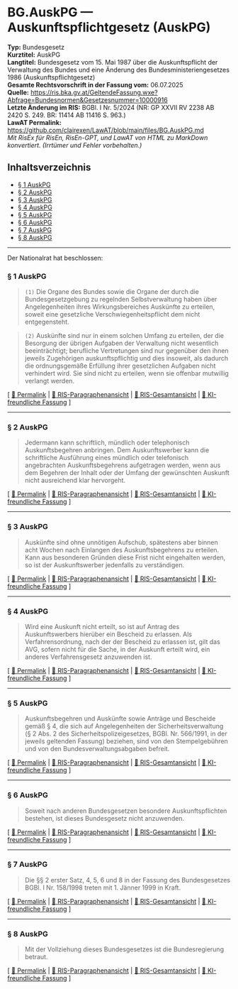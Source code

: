 # BG.AuskPG — Auskunftspflichtgesetz (AuskPG)
**Typ:** Bundesgesetz  
**Kurztitel:** AuskPG  
**Langtitel:** Bundesgesetz vom 15. Mai 1987 über die Auskunftspflicht der Verwaltung des Bundes und eine Änderung des Bundesministeriengesetzes 1986 (Auskunftspflichtgesetz)  
**Gesamte Rechtsvorschrift in der Fassung vom:** 06.07.2025  
**Quelle:** https://ris.bka.gv.at/GeltendeFassung.wxe?Abfrage=Bundesnormen&Gesetzesnummer=10000916  
**Letzte Änderung im RIS:** BGBl. I Nr. 5/2024 (NR: GP XXVII RV 2238 AB 2420 S. 249. BR: 11414 AB 11416 S. 963.)  
**LawAT Permalink:** https://github.com/clairexen/LawAT/blob/main/files/BG.AuskPG.md  
*Mit RisEx für RisEn, RisEn-GPT, und LawAT von HTML zu MarkDown konvertiert. (Irrtümer und Fehler vorbehalten.)*

## Inhaltsverzeichnis

* [§ 1 AuskPG](#-1-auskpg)  
* [§ 2 AuskPG](#-2-auskpg)  
* [§ 3 AuskPG](#-3-auskpg)  
* [§ 4 AuskPG](#-4-auskpg)  
* [§ 5 AuskPG](#-5-auskpg)  
* [§ 6 AuskPG](#-6-auskpg)  
* [§ 7 AuskPG](#-7-auskpg)  
* [§ 8 AuskPG](#-8-auskpg)

----

Der Nationalrat hat beschlossen:

### § 1 AuskPG

> `(1)` Die Organe des Bundes sowie die Organe der durch die Bundesgesetzgebung zu regelnden Selbstverwaltung haben über Angelegenheiten ihres Wirkungsbereiches Auskünfte zu erteilen, soweit eine gesetzliche Verschwiegenheitspflicht dem nicht entgegensteht\.

> `(2)` Auskünfte sind nur in einem solchen Umfang zu erteilen, der die Besorgung der übrigen Aufgaben der Verwaltung nicht wesentlich beeinträchtigt; berufliche Vertretungen sind nur gegenüber den ihnen jeweils Zugehörigen auskunftspflichtig und dies insoweit, als dadurch die ordnungsgemäße Erfüllung ihrer gesetzlichen Aufgaben nicht verhindert wird\. Sie sind nicht zu erteilen, wenn sie offenbar mutwillig verlangt werden\.

\[ [🔗 Permalink](https://github.com/clairexen/LawAT/blob/main/files/BG.AuskPG.md#-1-auskpg) | [📜 RIS-Paragraphenansicht](http://www.ris.bka.gv.at/NormDokument.wxe?Abfrage=Bundesnormen&Gesetzesnummer=10000916&Paragraf=1) | [📖 RIS-Gesamtansicht](https://ris.bka.gv.at/GeltendeFassung.wxe?Abfrage=Bundesnormen&Gesetzesnummer=10000916#MainContent_DocumentRepeater_BundesnormenCompleteNormDocumentData_1_TextContainer_1) | [🤖 KI-freundliche Fassung](https://github.com/clairexen/LawAT/blob/main/files/BG.AuskPG.001.md#-1-auskpg) \]

----

### § 2 AuskPG

> Jedermann kann schriftlich, mündlich oder telephonisch Auskunftsbegehren anbringen\. Dem Auskunftswerber kann die schriftliche Ausführung eines mündlich oder telefonisch angebrachten Auskunftsbegehrens aufgetragen werden, wenn aus dem Begehren der Inhalt oder der Umfang der gewünschten Auskunft nicht ausreichend klar hervorgeht\.

\[ [🔗 Permalink](https://github.com/clairexen/LawAT/blob/main/files/BG.AuskPG.md#-2-auskpg) | [📜 RIS-Paragraphenansicht](http://www.ris.bka.gv.at/NormDokument.wxe?Abfrage=Bundesnormen&Gesetzesnummer=10000916&Paragraf=2) | [📖 RIS-Gesamtansicht](https://ris.bka.gv.at/GeltendeFassung.wxe?Abfrage=Bundesnormen&Gesetzesnummer=10000916#MainContent_DocumentRepeater_BundesnormenCompleteNormDocumentData_2_TextContainer_2) | [🤖 KI-freundliche Fassung](https://github.com/clairexen/LawAT/blob/main/files/BG.AuskPG.001.md#-2-auskpg) \]

----

### § 3 AuskPG

> Auskünfte sind ohne unnötigen Aufschub, spätestens aber binnen acht Wochen nach Einlangen des Auskunftsbegehrens zu erteilen\. Kann aus besonderen Gründen diese Frist nicht eingehalten werden, so ist der Auskunftswerber jedenfalls zu verständigen\.

\[ [🔗 Permalink](https://github.com/clairexen/LawAT/blob/main/files/BG.AuskPG.md#-3-auskpg) | [📜 RIS-Paragraphenansicht](http://www.ris.bka.gv.at/NormDokument.wxe?Abfrage=Bundesnormen&Gesetzesnummer=10000916&Paragraf=3) | [📖 RIS-Gesamtansicht](https://ris.bka.gv.at/GeltendeFassung.wxe?Abfrage=Bundesnormen&Gesetzesnummer=10000916#MainContent_DocumentRepeater_BundesnormenCompleteNormDocumentData_3_TextContainer_3) | [🤖 KI-freundliche Fassung](https://github.com/clairexen/LawAT/blob/main/files/BG.AuskPG.001.md#-3-auskpg) \]

----

### § 4 AuskPG

> Wird eine Auskunft nicht erteilt, so ist auf Antrag des Auskunftswerbers hierüber ein Bescheid zu erlassen\. Als Verfahrensordnung, nach der der Bescheid zu erlassen ist, gilt das AVG, sofern nicht für die Sache, in der Auskunft erteilt wird, ein anderes Verfahrensgesetz anzuwenden ist\.

\[ [🔗 Permalink](https://github.com/clairexen/LawAT/blob/main/files/BG.AuskPG.md#-4-auskpg) | [📜 RIS-Paragraphenansicht](http://www.ris.bka.gv.at/NormDokument.wxe?Abfrage=Bundesnormen&Gesetzesnummer=10000916&Paragraf=4) | [📖 RIS-Gesamtansicht](https://ris.bka.gv.at/GeltendeFassung.wxe?Abfrage=Bundesnormen&Gesetzesnummer=10000916#MainContent_DocumentRepeater_BundesnormenCompleteNormDocumentData_4_TextContainer_4) | [🤖 KI-freundliche Fassung](https://github.com/clairexen/LawAT/blob/main/files/BG.AuskPG.001.md#-4-auskpg) \]

----

### § 5 AuskPG

> Auskunftsbegehren und Auskünfte sowie Anträge und Bescheide gemäß § 4, die sich auf Angelegenheiten der Sicherheitsverwaltung \(§ 2 Abs\. 2 des Sicherheitspolizeigesetzes, BGBl\. Nr\. 566/1991, in der jeweils geltenden Fassung\) beziehen, sind von den Stempelgebühren und von den Bundesverwaltungsabgaben befreit\.

\[ [🔗 Permalink](https://github.com/clairexen/LawAT/blob/main/files/BG.AuskPG.md#-5-auskpg) | [📜 RIS-Paragraphenansicht](http://www.ris.bka.gv.at/NormDokument.wxe?Abfrage=Bundesnormen&Gesetzesnummer=10000916&Paragraf=5) | [📖 RIS-Gesamtansicht](https://ris.bka.gv.at/GeltendeFassung.wxe?Abfrage=Bundesnormen&Gesetzesnummer=10000916#MainContent_DocumentRepeater_BundesnormenCompleteNormDocumentData_5_TextContainer_5) | [🤖 KI-freundliche Fassung](https://github.com/clairexen/LawAT/blob/main/files/BG.AuskPG.001.md#-5-auskpg) \]

----

### § 6 AuskPG

> Soweit nach anderen Bundesgesetzen besondere Auskunftspflichten bestehen, ist dieses Bundesgesetz nicht anzuwenden\.

\[ [🔗 Permalink](https://github.com/clairexen/LawAT/blob/main/files/BG.AuskPG.md#-6-auskpg) | [📜 RIS-Paragraphenansicht](http://www.ris.bka.gv.at/NormDokument.wxe?Abfrage=Bundesnormen&Gesetzesnummer=10000916&Paragraf=6) | [📖 RIS-Gesamtansicht](https://ris.bka.gv.at/GeltendeFassung.wxe?Abfrage=Bundesnormen&Gesetzesnummer=10000916#MainContent_DocumentRepeater_BundesnormenCompleteNormDocumentData_6_TextContainer_6) | [🤖 KI-freundliche Fassung](https://github.com/clairexen/LawAT/blob/main/files/BG.AuskPG.001.md#-6-auskpg) \]

----

### § 7 AuskPG

> Die §§ 2 erster Satz, 4, 5, 6 und 8 in der Fassung des Bundesgesetzes BGBl\. I Nr\. 158/1998 treten mit 1\. Jänner 1999 in Kraft\.

\[ [🔗 Permalink](https://github.com/clairexen/LawAT/blob/main/files/BG.AuskPG.md#-7-auskpg) | [📜 RIS-Paragraphenansicht](http://www.ris.bka.gv.at/NormDokument.wxe?Abfrage=Bundesnormen&Gesetzesnummer=10000916&Paragraf=7) | [📖 RIS-Gesamtansicht](https://ris.bka.gv.at/GeltendeFassung.wxe?Abfrage=Bundesnormen&Gesetzesnummer=10000916#MainContent_DocumentRepeater_BundesnormenCompleteNormDocumentData_7_TextContainer_7) | [🤖 KI-freundliche Fassung](https://github.com/clairexen/LawAT/blob/main/files/BG.AuskPG.001.md#-7-auskpg) \]

----

### § 8 AuskPG

> Mit der Vollziehung dieses Bundesgesetzes ist die Bundesregierung betraut\.

\[ [🔗 Permalink](https://github.com/clairexen/LawAT/blob/main/files/BG.AuskPG.md#-8-auskpg) | [📜 RIS-Paragraphenansicht](http://www.ris.bka.gv.at/NormDokument.wxe?Abfrage=Bundesnormen&Gesetzesnummer=10000916&Paragraf=8) | [📖 RIS-Gesamtansicht](https://ris.bka.gv.at/GeltendeFassung.wxe?Abfrage=Bundesnormen&Gesetzesnummer=10000916#MainContent_DocumentRepeater_BundesnormenCompleteNormDocumentData_8_TextContainer_8) | [🤖 KI-freundliche Fassung](https://github.com/clairexen/LawAT/blob/main/files/BG.AuskPG.001.md#-8-auskpg) \]
